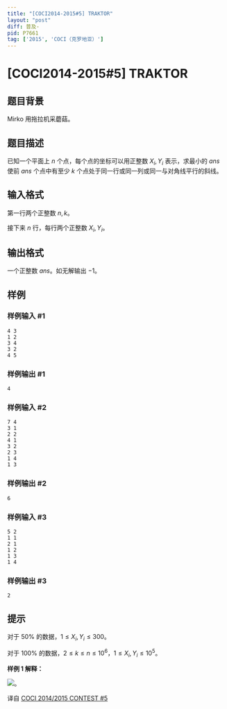 ```yaml
---
title: "[COCI2014-2015#5] TRAKTOR"
layout: "post"
diff: 普及-
pid: P7661
tag: ['2015', 'COCI（克罗地亚）']
---
```

# [COCI2014-2015#5] TRAKTOR
## 题目背景

Mirko 用拖拉机采蘑菇。
## 题目描述

已知一个平面上 $n$ 个点，每个点的坐标可以用正整数 $X_i,Y_i$ 表示，求最小的 $ans$ 使前 $ans$ 个点中有至少 $k$ 个点处于同一行或同一列或同一与对角线平行的斜线。
## 输入格式

第一行两个正整数 $n,k$。

接下来 $n$ 行，每行两个正整数 $X_i,Y_i$。
## 输出格式

一个正整数 $ans$。如无解输出 $-1$。
## 样例

### 样例输入 #1
```
4 3
1 2
3 4
3 2
4 5
```
### 样例输出 #1
```
4
```
### 样例输入 #2
```
7 4
3 1
2 2
4 1
3 2
2 3
1 4
1 3
```
### 样例输出 #2
```
6
```
### 样例输入 #3
```
5 2
1 1
2 1
1 2
1 3
1 4
```
### 样例输出 #3
```
2
```
## 提示

对于 $50\%$ 的数据，$1 \leq X_i,Y_i \leq 300$。

对于 $100\%$ 的数据，$2 \leq k \leq n \leq 10^6$，$1 \leq X_i,Y_i \leq 10^5$。

**样例 1 解释：**

![](https://cdn.luogu.com.cn/upload/image_hosting/pjop5zum.png)。

译自 [COCI 2014/2015 CONTEST #5](https://hsin.hr/coci/archive/2014_2015/contest5_tasks.pdf)
